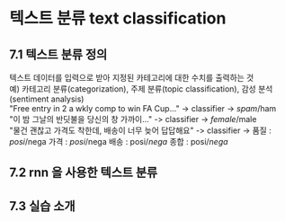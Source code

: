 # 텍스트 분류 text classification
## 7.1 텍스트 분류 정의
텍스트 데이터를 입력으로 받아 지정된 카테고리에 대한 수치를 출력하는 것  
예) 카테고리 분류(categorization), 주제 분류(topic classification), 감성 분석(sentiment analysis)  
"Free entry in 2 a wkly comp to win FA Cup..." -> classifier -> *spam*/ham  
"이 밤 그날의 반딧불을 당신의 창 가까이..." -> classifier -> *female*/male  
"물건 괜찮고 가격도 착한데, 배송이 너무 늦어 답답해요" -> classifier -> 품질 : *posi*/nega
                                                                    가격 : *posi*/nega
                                                                    배송 : posi/*nega*
                                                                    종합 : posi/*nega*



## 7.2 rnn 을 사용한 텍스트 분류
## 7.3 실습 소개
